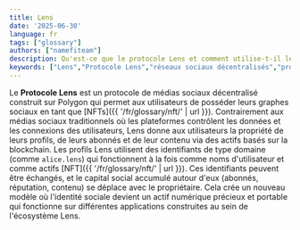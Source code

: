 ```yaml
---
title: Lens
date: '2025-06-30'
language: fr
tags: ["glossary"]
authors: ["namefiteam"]
description: Qu'est-ce que le protocole Lens et comment utilise-t-il les domaines pour l'identité sociale ?
keywords: ["Lens","Protocole Lens","réseaux sociaux décentralisés","profils NFT","graphe social","identité Web3"]
---
```


Le **Protocole Lens** est un protocole de médias sociaux décentralisé construit sur Polygon qui permet aux utilisateurs de posséder leurs graphes sociaux en tant que [NFTs]({{ '/fr/glossary/nft/' | url }}). Contrairement aux médias sociaux traditionnels où les plateformes contrôlent les données et les connexions des utilisateurs, Lens donne aux utilisateurs la propriété de leurs profils, de leurs abonnés et de leur contenu via des actifs basés sur la blockchain. Les profils Lens utilisent des identifiants de type domaine (comme `alice.lens`) qui fonctionnent à la fois comme noms d'utilisateur et comme actifs [NFT]({{ '/fr/glossary/nft/' | url }}). Ces identifiants peuvent être échangés, et le capital social accumulé autour d'eux (abonnés, réputation, contenu) se déplace avec le propriétaire. Cela crée un nouveau modèle où l'identité sociale devient un actif numérique précieux et portable qui fonctionne sur différentes applications construites au sein de l'écosystème Lens.